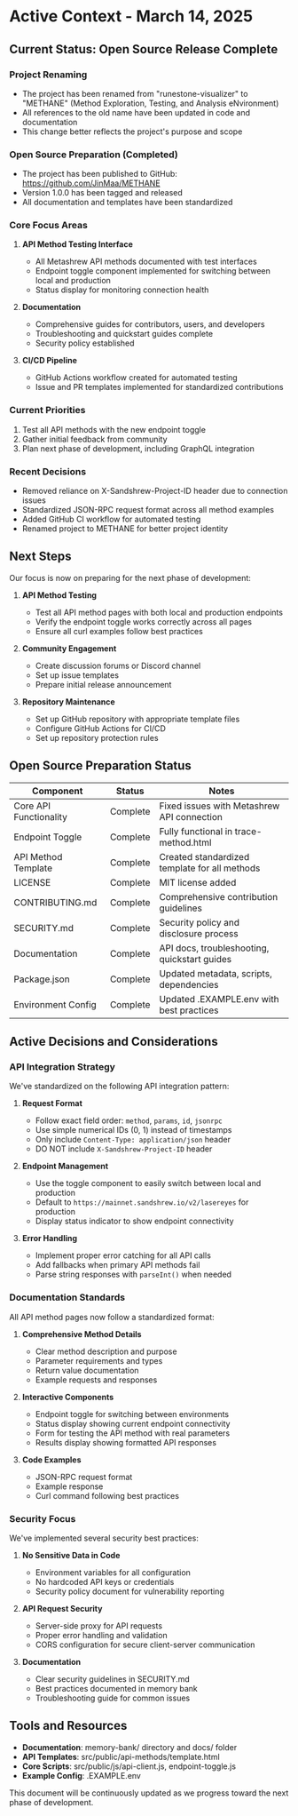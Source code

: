 # Active Context - March 14, 2025

## Current Status: Open Source Release Complete

### Project Renaming
- The project has been renamed from "runestone-visualizer" to "METHANE" (Method Exploration, Testing, and Analysis eNvironment)
- All references to the old name have been updated in code and documentation
- This change better reflects the project's purpose and scope

### Open Source Preparation (Completed)
- The project has been published to GitHub: https://github.com/JinMaa/METHANE
- Version 1.0.0 has been tagged and released
- All documentation and templates have been standardized

### Core Focus Areas
1. **API Method Testing Interface**
   - All Metashrew API methods documented with test interfaces
   - Endpoint toggle component implemented for switching between local and production
   - Status display for monitoring connection health

2. **Documentation**
   - Comprehensive guides for contributors, users, and developers
   - Troubleshooting and quickstart guides complete
   - Security policy established

3. **CI/CD Pipeline**
   - GitHub Actions workflow created for automated testing
   - Issue and PR templates implemented for standardized contributions

### Current Priorities
1. Test all API methods with the new endpoint toggle
2. Gather initial feedback from community
3. Plan next phase of development, including GraphQL integration

### Recent Decisions
- Removed reliance on X-Sandshrew-Project-ID header due to connection issues
- Standardized JSON-RPC request format across all method examples
- Added GitHub CI workflow for automated testing
- Renamed project to METHANE for better project identity

## Next Steps
Our focus is now on preparing for the next phase of development:

1. **API Method Testing**
   - Test all API method pages with both local and production endpoints
   - Verify the endpoint toggle works correctly across all pages
   - Ensure all curl examples follow best practices

2. **Community Engagement**
   - Create discussion forums or Discord channel
   - Set up issue templates
   - Prepare initial release announcement

3. **Repository Maintenance**
   - Set up GitHub repository with appropriate template files
   - Configure GitHub Actions for CI/CD
   - Set up repository protection rules

## Open Source Preparation Status

| Component | Status | Notes |
|-----------|--------|-------|
| Core API Functionality | Complete | Fixed issues with Metashrew API connection |
| Endpoint Toggle | Complete | Fully functional in trace-method.html |
| API Method Template | Complete | Created standardized template for all methods |
| LICENSE | Complete | MIT license added |
| CONTRIBUTING.md | Complete | Comprehensive contribution guidelines |
| SECURITY.md | Complete | Security policy and disclosure process |
| Documentation | Complete | API docs, troubleshooting, quickstart guides |
| Package.json | Complete | Updated metadata, scripts, dependencies |
| Environment Config | Complete | Updated .EXAMPLE.env with best practices |

## Active Decisions and Considerations

### API Integration Strategy
We've standardized on the following API integration pattern:

1. **Request Format**
   - Follow exact field order: `method`, `params`, `id`, `jsonrpc`
   - Use simple numerical IDs (0, 1) instead of timestamps
   - Only include `Content-Type: application/json` header
   - DO NOT include `X-Sandshrew-Project-ID` header

2. **Endpoint Management**
   - Use the toggle component to easily switch between local and production
   - Default to `https://mainnet.sandshrew.io/v2/lasereyes` for production
   - Display status indicator to show endpoint connectivity

3. **Error Handling**
   - Implement proper error catching for all API calls
   - Add fallbacks when primary API methods fail
   - Parse string responses with `parseInt()` when needed

### Documentation Standards
All API method pages now follow a standardized format:

1. **Comprehensive Method Details**
   - Clear method description and purpose
   - Parameter requirements and types
   - Return value documentation
   - Example requests and responses

2. **Interactive Components**
   - Endpoint toggle for switching between environments
   - Status display showing current endpoint connectivity
   - Form for testing the API method with real parameters
   - Results display showing formatted API responses

3. **Code Examples**
   - JSON-RPC request format
   - Example response
   - Curl command following best practices

### Security Focus
We've implemented several security best practices:

1. **No Sensitive Data in Code**
   - Environment variables for all configuration
   - No hardcoded API keys or credentials
   - Security policy document for vulnerability reporting

2. **API Request Security**
   - Server-side proxy for API requests
   - Proper error handling and validation
   - CORS configuration for secure client-server communication

3. **Documentation**
   - Clear security guidelines in SECURITY.md
   - Best practices documented in memory bank
   - Troubleshooting guide for common issues

## Tools and Resources

- **Documentation**: memory-bank/ directory and docs/ folder
- **API Templates**: src/public/api-methods/template.html
- **Core Scripts**: src/public/js/api-client.js, endpoint-toggle.js
- **Example Config**: .EXAMPLE.env

This document will be continuously updated as we progress toward the next phase of development.
